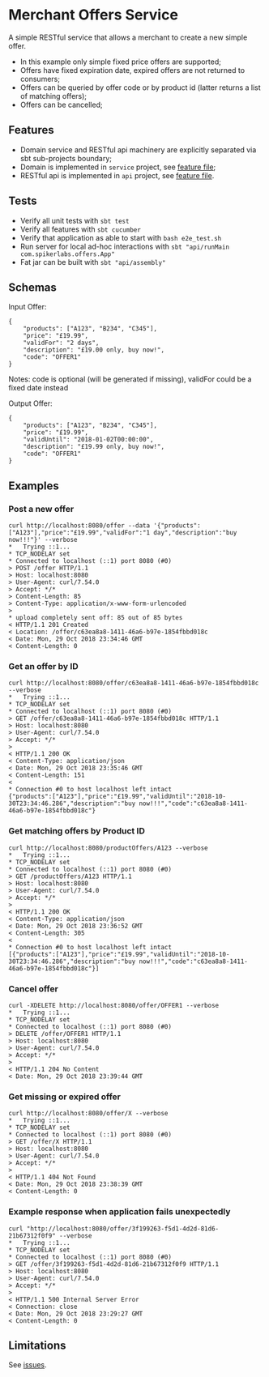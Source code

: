 # Merchant Offers Service

A simple RESTful service that allows a merchant to create a new simple offer.

* In this example only simple fixed price offers are supported;
* Offers have fixed expiration date, expired offers are not returned to consumers;
* Offers can be queried by offer code or by product id (latter returns a list of matching offers);
* Offers can be cancelled;

## Features

* Domain service and RESTful api machinery are explicitly separated via sbt sub-projects boundary;
* Domain is implemented in `service` project, see [feature file](service/src/test/resources/features/offer_service.feature);
* RESTful api is implemented in `api` project, see [feature file](api/src/test/resources/features/offer_api.feature).

## Tests

* Verify all unit tests with `sbt test`
* Verify all features with `sbt cucumber`
* Verify that application as able to start with `bash e2e_test.sh`
* Run server for local ad-hoc interactions with `sbt "api/runMain com.spikerlabs.offers.App"`
* Fat jar can be built with `sbt "api/assembly"`

## Schemas

Input Offer:
```
{
    "products": ["A123", "B234", "C345"],
    "price": "£19.99",
    "validFor": "2 days",
    "description": "£19.00 only, buy now!",
    "code": "OFFER1"
}
```
Notes: code is optional (will be generated if missing), validFor could be a fixed date instead

Output Offer:
```
{
    "products": ["A123", "B234", "C345"],
    "price": "£19.99",
    "validUntil": "2018-01-02T00:00:00",
    "description": "£19.99 only, buy now!",
    "code": "OFFER1"
}
```

## Examples

### Post a new offer
```
curl http://localhost:8080/offer --data '{"products":["A123"],"price":"£19.99","validFor":"1 day","description":"buy now!!!"}' --verbose
*   Trying ::1...
* TCP_NODELAY set
* Connected to localhost (::1) port 8080 (#0)
> POST /offer HTTP/1.1
> Host: localhost:8080
> User-Agent: curl/7.54.0
> Accept: */*
> Content-Length: 85
> Content-Type: application/x-www-form-urlencoded
>
* upload completely sent off: 85 out of 85 bytes
< HTTP/1.1 201 Created
< Location: /offer/c63ea8a8-1411-46a6-b97e-1854fbbd018c
< Date: Mon, 29 Oct 2018 23:34:46 GMT
< Content-Length: 0
```

### Get an offer by ID
```
curl http://localhost:8080/offer/c63ea8a8-1411-46a6-b97e-1854fbbd018c --verbose
*   Trying ::1...
* TCP_NODELAY set
* Connected to localhost (::1) port 8080 (#0)
> GET /offer/c63ea8a8-1411-46a6-b97e-1854fbbd018c HTTP/1.1
> Host: localhost:8080
> User-Agent: curl/7.54.0
> Accept: */*
>
< HTTP/1.1 200 OK
< Content-Type: application/json
< Date: Mon, 29 Oct 2018 23:35:46 GMT
< Content-Length: 151
<
* Connection #0 to host localhost left intact
{"products":["A123"],"price":"£19.99","validUntil":"2018-10-30T23:34:46.286","description":"buy now!!!","code":"c63ea8a8-1411-46a6-b97e-1854fbbd018c"}
```

### Get matching offers by Product ID
```
curl http://localhost:8080/productOffers/A123 --verbose
*   Trying ::1...
* TCP_NODELAY set
* Connected to localhost (::1) port 8080 (#0)
> GET /productOffers/A123 HTTP/1.1
> Host: localhost:8080
> User-Agent: curl/7.54.0
> Accept: */*
>
< HTTP/1.1 200 OK
< Content-Type: application/json
< Date: Mon, 29 Oct 2018 23:36:52 GMT
< Content-Length: 305
<
* Connection #0 to host localhost left intact
[{"products":["A123"],"price":"£19.99","validUntil":"2018-10-30T23:34:46.286","description":"buy now!!!","code":"c63ea8a8-1411-46a6-b97e-1854fbbd018c"}]
```

### Cancel offer
```
curl -XDELETE http://localhost:8080/offer/OFFER1 --verbose
*   Trying ::1...
* TCP_NODELAY set
* Connected to localhost (::1) port 8080 (#0)
> DELETE /offer/OFFER1 HTTP/1.1
> Host: localhost:8080
> User-Agent: curl/7.54.0
> Accept: */*
>
< HTTP/1.1 204 No Content
< Date: Mon, 29 Oct 2018 23:39:44 GMT
```

### Get missing or expired offer
```
curl http://localhost:8080/offer/X --verbose
*   Trying ::1...
* TCP_NODELAY set
* Connected to localhost (::1) port 8080 (#0)
> GET /offer/X HTTP/1.1
> Host: localhost:8080
> User-Agent: curl/7.54.0
> Accept: */*
>
< HTTP/1.1 404 Not Found
< Date: Mon, 29 Oct 2018 23:38:39 GMT
< Content-Length: 0
```

### Example response when application fails unexpectedly
```
curl "http://localhost:8080/offer/3f199263-f5d1-4d2d-81d6-21b67312f0f9" --verbose
*   Trying ::1...
* TCP_NODELAY set
* Connected to localhost (::1) port 8080 (#0)
> GET /offer/3f199263-f5d1-4d2d-81d6-21b67312f0f9 HTTP/1.1
> Host: localhost:8080
> User-Agent: curl/7.54.0
> Accept: */*
>
< HTTP/1.1 500 Internal Server Error
< Connection: close
< Date: Mon, 29 Oct 2018 23:29:27 GMT
< Content-Length: 0
```

## Limitations

See [issues](https://github.com/asarturas/merchant-offer-service/issues).
